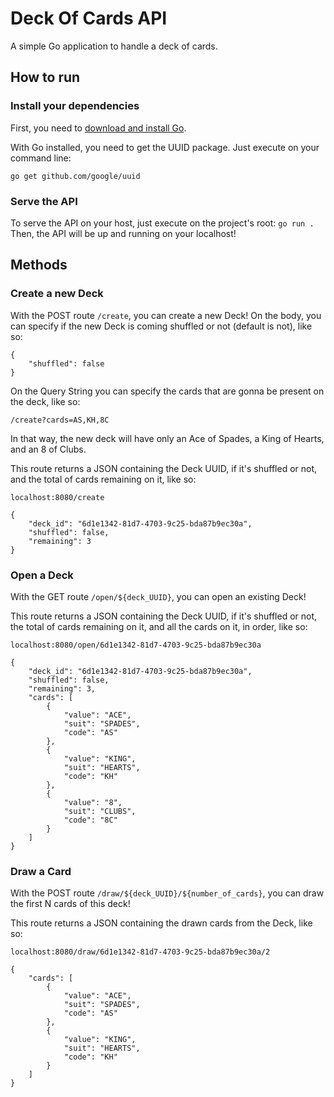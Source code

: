 # Deck Of Cards API
A simple Go application to handle a deck of cards.

## How to run
### Install your dependencies
First, you need to [download and install Go](https://golang.org/dl/).

With Go installed, you need to get the UUID package. Just execute on your command line:

`go get github.com/google/uuid`

### Serve the API
To serve the API on your host, just execute on the project's root:
`go run .`
Then, the API will be up and running on your localhost!

## Methods
### Create a new Deck
With the POST route `/create`, you can create a new Deck! On the body, you can specify if the new Deck is coming shuffled or not (default is not), like so:
```
{
	"shuffled": false
}
```
On the Query String you can specify the cards that are gonna be present on the deck, like so:

`/create?cards=AS,KH,8C`

In that way, the new deck will have only an Ace of Spades, a King of Hearts, and an 8 of Clubs.

This route returns a JSON containing the Deck UUID, if it's shuffled or not, and the total of cards remaining on it, like so:

`localhost:8080/create`
```
{
    "deck_id": "6d1e1342-81d7-4703-9c25-bda87b9ec30a",
    "shuffled": false,
    "remaining": 3
}
```

### Open a Deck
With the GET route `/open/${deck_UUID}`, you can open an existing Deck! 

This route returns a JSON containing the Deck UUID, if it's shuffled or not, the total of cards remaining on it, and all the cards on it, in order, like so:

`localhost:8080/open/6d1e1342-81d7-4703-9c25-bda87b9ec30a`
```
{
    "deck_id": "6d1e1342-81d7-4703-9c25-bda87b9ec30a",
    "shuffled": false,
    "remaining": 3,
    "cards": [
        {
            "value": "ACE",
            "suit": "SPADES",
            "code": "AS"
        },
        {
            "value": "KING",
            "suit": "HEARTS",
            "code": "KH"
        },
        {
            "value": "8",
            "suit": "CLUBS",
            "code": "8C"
        }
    ]
}
``` 

### Draw a Card
With the POST route `/draw/${deck_UUID}/${number_of_cards}`, you can draw the first N cards of this deck! 

This route returns a JSON containing the drawn cards from the Deck, like so:

`localhost:8080/draw/6d1e1342-81d7-4703-9c25-bda87b9ec30a/2`
```
{
    "cards": [
        {
            "value": "ACE",
            "suit": "SPADES",
            "code": "AS"
        },
        {
            "value": "KING",
            "suit": "HEARTS",
            "code": "KH"
        }
    ]
}
```
